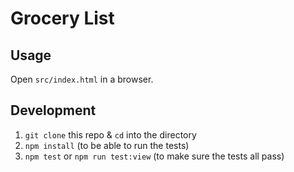 # Grocery List

## Usage

Open `src/index.html` in a browser.

## Development

1. `git clone` this repo & `cd` into the directory
1. `npm install` (to be able to run the tests)
1. `npm test` or `npm run test:view` (to make sure the tests all pass)
